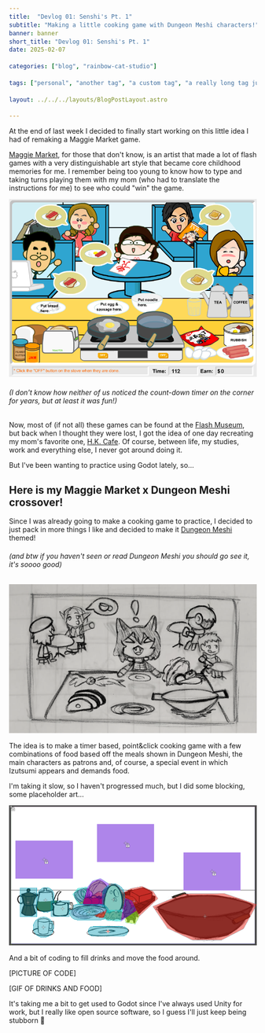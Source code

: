 ```yaml
---
title:  "Devlog 01: Senshi's Pt. 1"
subtitle: "Making a little cooking game with Dungeon Meshi characters!"
banner: banner
short_title: "Devlog 01: Senshi's Pt. 1"
date: 2025-02-07

categories: ["blog", "rainbow-cat-studio"]

tags: ["personal", "another tag", "a custom tag", "a really long tag just to see how it looks"]

layout: ../../../layouts/BlogPostLayout.astro

---
```


At the end of last week I decided to finally start working on this little idea I had of remaking a Maggie Market game.

[Maggie Market](https://www.instagram.com/maggiemarket/), for those that don't know, is an artist that made a lot of flash games with a very distinguishable art style that became core childhood memories for me. I remember being too young to know how to type and taking turns playing them with my mom (who had to translate the instructions for me) to see who could "win" the game.

![H.K. Cafe Gameplay](/src/assets/images/posts/H.K._Cafe_Gameplay.png)

###### *(I don't know how neither of us noticed the count-down timer on the corner for years, but at least it was fun!)*

Now, most of (if not all) these games can be found at the [Flash Museum](https://flashmuseum.org/browse/publisher/maggiemarket/), but back when I thought they were lost, I got the idea of one day recreating my mom's favorite one, [H.K. Cafe](). Of course, between life, my studies, work and everything else, I never got around doing it.

But I've been wanting to practice using Godot lately, so...

## Here is my Maggie Market x Dungeon Meshi crossover!

Since I was already going to make a cooking game to practice, I decided to just pack in more things I like and decided to make it [Dungeon Meshi](https://myanimelist.net/anime/52701/Dungeon_Meshi) themed!

###### *(and btw if you haven't seen or read Dungeon Meshi you should go see it, it's soooo good)*

![Shenshi's - Mock-up](/src/assets/images/posts/070224_Mockup.png)

The idea is to make a timer based, point&click cooking game with a few combinations of food based off the meals shown in Dungeon Meshi, the main characters as patrons and, of course, a special event in which Izutsumi appears and demands food.

I'm taking it slow, so I haven't progressed much, but I did some blocking, some placeholder art...

![Shenshi's - Blocking](/src/assets/images/posts/070224_Blocking.png)

And a bit of coding to fill drinks and move the food around.

[PICTURE OF CODE]

[GIF OF DRINKS AND FOOD]

It's taking me a bit to get used to Godot since I've always used Unity for work, but I really like open source software, so I guess I'll just keep being stubborn 🐣
